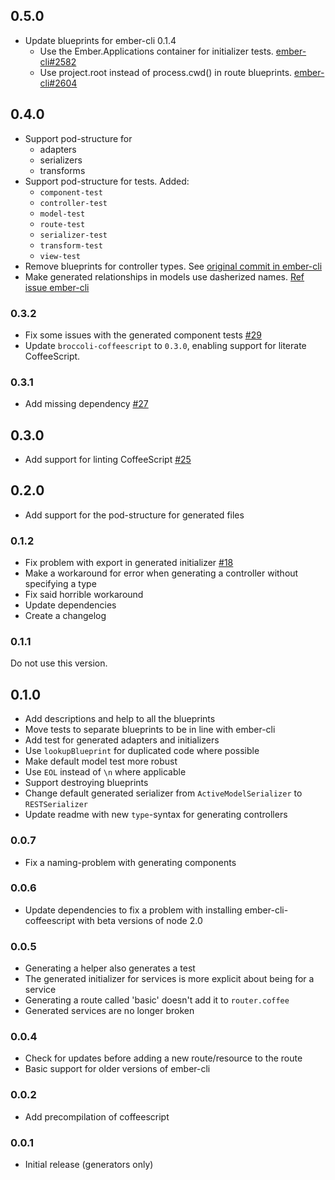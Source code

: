 ## 0.5.0
+ Update blueprints for ember-cli 0.1.4
  + Use the Ember.Applications container for initializer tests. [ember-cli#2582](https://github.com/stefanpenner/ember-cli/pull/2582)
  + Use project.root instead of process.cwd() in route blueprints. [ember-cli#2604](https://github.com/stefanpenner/ember-cli/pull/2604)

## 0.4.0
+ Support pod-structure for
  + adapters
  + serializers
  + transforms
+ Support pod-structure for tests. Added:
  + `component-test`
  + `controller-test`
  + `model-test`
  + `route-test`
  + `serializer-test`
  + `transform-test`
  + `view-test`
+ Remove blueprints for controller types. See [original commit in ember-cli](https://github.com/stefanpenner/ember-cli/commit/4070bfa0e524df00fcea6ca7fc7cafb5f3858ac2)
+ Make generated relationships in models use dasherized names. [Ref issue ember-cli](https://github.com/stefanpenner/ember-cli/issues/2350)

### 0.3.2
+ Fix some issues with the generated component tests [#29](https://github.com/kimroen/ember-cli-coffeescript/pull/29)
+ Update `broccoli-coffeescript` to `0.3.0`, enabling support for literate CoffeeScript.

### 0.3.1
+ Add missing dependency [#27](https://github.com/kimroen/ember-cli-coffeescript/pull/27)

## 0.3.0
+ Add support for linting CoffeeScript [#25](https://github.com/kimroen/ember-cli-coffeescript/pull/25)

## 0.2.0
+ Add support for the pod-structure for generated files

### 0.1.2
+ Fix problem with export in generated initializer [#18](https://github.com/kimroen/ember-cli-coffeescript/pull/18)
+ Make a workaround for error when generating a controller without specifying a type
+ Fix said horrible workaround
+ Update dependencies
+ Create a changelog

### 0.1.1
Do not use this version.

## 0.1.0
+ Add descriptions and help to all the blueprints
+ Move tests to separate blueprints to be in line with ember-cli
+ Add test for generated adapters and initializers
+ Use `lookupBlueprint` for duplicated code where possible
+ Make default model test more robust
+ Use `EOL` instead of `\n` where applicable
+ Support destroying blueprints
+ Change default generated serializer from `ActiveModelSerializer` to `RESTSerializer`
+ Update readme with new `type`-syntax for generating controllers

### 0.0.7
+ Fix a naming-problem with generating components

### 0.0.6
+ Update dependencies to fix a problem with installing ember-cli-coffeescript with beta versions of node 2.0

### 0.0.5
+ Generating a helper also generates a test
+ The generated initializer for services is more explicit about being for a service
+ Generating a route called 'basic' doesn't add it to `router.coffee`
+ Generated services are no longer broken

### 0.0.4
+ Check for updates before adding a new route/resource to the route
+ Basic support for older versions of ember-cli

### 0.0.2
+ Add precompilation of coffeescript

### 0.0.1
+ Initial release (generators only)
